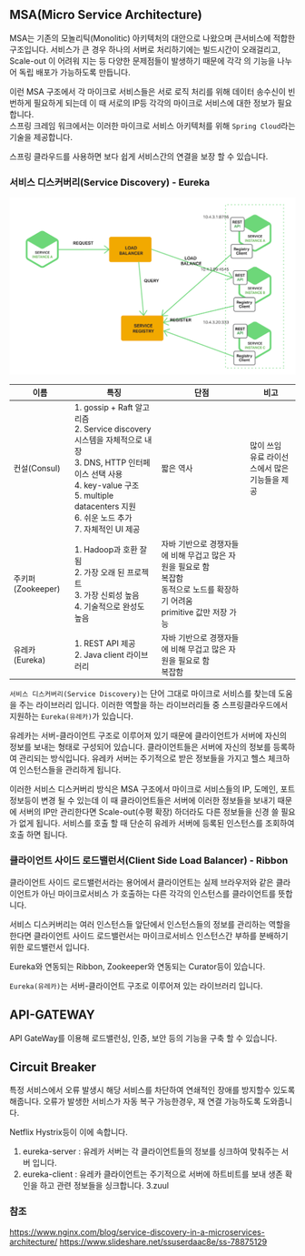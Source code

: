 ## MSA(Micro Service Architecture)

MSA는 기존의 모놀리틱(Monolitic) 아키텍처의 대안으로 나왔으며 큰서비스에 적합한 구조입니다.
서비스가 큰 경우 하나의 서버로 처리하기에는 빌드시간이 오래걸리고, Scale-out 이 어려워 지는 등 다양한 문제점들이 발생하기 때문에 각각 의 기능을 나누어 독립 배포가 가능하도록 만듭니다.

이런 MSA 구조에서 각 마이크로 서비스들은 서로 로직 처리를 위해 데이터 송수신이 빈번하게 필요하게 되는데 이 때 서로의 IP등 각각의 마이크로 서비스에 대한 정보가 필요합니다.  
스프링 크레임 워크에서는 이러한 마이크로 서비스 아키텍처를 위해 `Spring Cloud`라는 기술을 제공합니다.

스프링 클라우드를 사용하면 보다 쉽게 서비스간의 연결을 보장 할 수 있습니다.

### 서비스 디스커버리(Service Discovery) - Eureka

![msa.png](./img/spring/msa.png)


| 이름 | 특징 | 단점 | 비고 |
| --- | --- | --- | --- |
| 컨설(Consul) | 1\. gossip \+ Raft 알고리즘<br>2\. Service discovery 시스템을 자체적으로 내장<br>3\. DNS\, HTTP 인터페이스 선택 사용<br>4\. key\-value 구조<br>5\. multiple datacenters 지원<br>6\. 쉬운 노드 추가<br>7\. 자체적인 UI 제공 | 짧은 역사 | 많이 쓰임<br>유료 라이선스에서 많은 기능들을 제공 |
| 주키퍼(Zookeeper) | 1\. Hadoop과 호환 잘됨<br><span class="text-4505230f--TextH400-3033861f--textContentFamily-49a318e1"><span data-key="0551e8fec2e0439fa3e81d30204c5cf4"><span data-offset-key="0551e8fec2e0439fa3e81d30204c5cf4:0">2\. 가장 오래 된 프로젝트</span></span></span><br><span class="text-4505230f--TextH400-3033861f--textContentFamily-49a318e1"><span data-key="b1de23e9f2cb4699a662cbc45e855411"><span data-offset-key="b1de23e9f2cb4699a662cbc45e855411:0">3\. 가장 신뢰성 높음</span></span></span><br><span class="text-4505230f--TextH400-3033861f--textContentFamily-49a318e1"><span data-key="bf28c6843f2e4d738c1ec171908b7372"><span data-offset-key="bf28c6843f2e4d738c1ec171908b7372:0">4\. 기술적으로 완성도 높음</span></span></span> | <span class="text-4505230f--TextH400-3033861f--textContentFamily-49a318e1"><span data-key="74229d945163461995313db01e5709e8"><span data-offset-key="74229d945163461995313db01e5709e8:0">자바 기반으로 경쟁자들에 비해 무겁고 많은 자원을 필요로 함</span></span></span><br><span class="text-4505230f--TextH400-3033861f--textContentFamily-49a318e1"><span data-key="535187fb6b134efba7519ac61c660be3"><span data-offset-key="535187fb6b134efba7519ac61c660be3:0">복잡함</span></span></span><br><span class="text-4505230f--TextH400-3033861f--textContentFamily-49a318e1"><span data-key="1a04cebef88e4d50b3edc7718f0614e5"><span data-offset-key="1a04cebef88e4d50b3edc7718f0614e5:0">동적으로 노드를 확장하기 어려움</span></span></span><br><span class="text-4505230f--TextH400-3033861f--textContentFamily-49a318e1"><span data-key="d697a16d74534a3abd8a1df8b426677b"><span data-offset-key="d697a16d74534a3abd8a1df8b426677b:0">primitive 값만 저장 가능</span></span></span> |  |
| 유레카(Eureka) | 1\. REST API 제공<br>2\. Java client 라이브러리 | <span class="text-4505230f--TextH400-3033861f--textContentFamily-49a318e1"><span data-key="74229d945163461995313db01e5709e8"><span data-offset-key="74229d945163461995313db01e5709e8:0">자바 기반으로 경쟁자들에 비해 무겁고 많은 자원을 필요로 함</span></span></span><br><span class="text-4505230f--TextH400-3033861f--textContentFamily-49a318e1"><span data-key="535187fb6b134efba7519ac61c660be3"><span data-offset-key="535187fb6b134efba7519ac61c660be3:0">복잡함</span></span></span> |  |

`서비스 디스커버리(Service Discovery)`는 단어 그대로 마이크로 서비스를 찾는데 도움을 주는 라이브러리 입니다. 이러한 역할을 하는 라이브러리들 중 스프링클라우드에서 지원하는 `Eureka(유레카)`가 있습니다.

유레카는 서버-클라이언트 구조로 이루어져 있기 때문에 클라이언트가 서버에 자신의 정보를 보내는 형태로 구성되어 있습니다. 클라이언트들은 서버에 자신의 정보를 등록하여 관리되는 방식입니다. 유레카 서버는 주기적으로 받은 정보들을 가지고 헬스 체크하여 인스턴스들을 관리하게 됩니다.

이러한 서비스 디스커버리 방식은 MSA 구조에서 마이크로 서비스들의 IP, 도메인, 포트정보등이 변경 될 수 있는데 이 때 클라이언트들은 서버에 이러한 정보들을 보내기 때문에 서버의 IP만 관리한다면 Scale-out(수평 확장) 하더라도 다른 정보들을 신경 쓸 필요가 없게 됩니다. 서비스를 호출 할 때 단순히 유레카 서버에 등록된 인스턴스를 조회하여 호출 하면 됩니다.


### 클라이언트 사이드 로드밸런서(Client Side Load Balancer) - Ribbon

클라이언트 사이드 로드밸런서라는 용어에서 클라이언트는 실제 브라우저와 같은 클라이언트가 아닌 마이크로서비스 가 호출하는 다른 각각의 인스턴스를 클라이언트를 뜻합니다.

서비스 디스커버리는 여러 인스턴스들 앞단에서 인스턴스들의 정보를 관리하는 역할을 한다면 클라이언트 사이드 로드밸런서는 마이크로서비스 인스턴스간 부하를 분배하기 위한 로드밸런서 입니다.

Eureka와 연동되는 Ribbon, Zookeeper와 연동되는 Curator등이 있습니다.



`Eureka(유레카)`는 서버-클라이언트 구조로 이루어져 있는 라이브러리 입니다.

## API-GATEWAY

API GateWay를 이용해 로드밸런싱, 인증, 보안 등의 기능을 구축 할 수 있습니다.


## Circuit Breaker

특정 서비스에서 오류 발생시 해당 서비스를 차단하여 연쇄적인 장애를 방지할수 있도록 해줍니다.
오류가 발생한 서비스가 자동 복구 가능한경우, 재 연결 가능하도록 도와줍니다.

Netflix Hystrix등이 이에 속합니다.

1. eureka-server : 유레카 서버는 각 클라이언트들의 정보를 싱크하여 맞춰주는 서버 입니다.
2. eureka-client : 유레카 클라이언트는 주기적으로 서버에 하트비트를 보내 생존 확인을 하고 관련 정보들을 싱크합니다.
3.zuul 



### 참조

https://www.nginx.com/blog/service-discovery-in-a-microservices-architecture/
https://www.slideshare.net/ssuserdaac8e/ss-78875129
